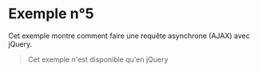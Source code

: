 # Exemple n°5

Cet exemple montre comment faire une requête asynchrone (AJAX) avec jQuery.

> Cet exemple n'est disponible qu'en jQuery
